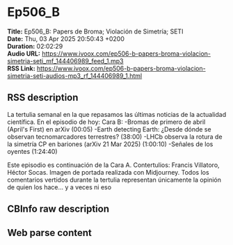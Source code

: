 # Ep506_B  
**Title:** Ep506_B: Papers de Broma; Violación de Simetría; SETI  
**Date:** Thu, 03 Apr 2025 20:50:43 +0200  
**Duration:** 02:02:29  
**Audio URL:** https://www.ivoox.com/ep506-b-papers-broma-violacion-simetria-seti_mf_144406989_feed_1.mp3  
**RSS Link:** https://www.ivoox.com/ep506-b-papers-broma-violacion-simetria-seti-audios-mp3_rf_144406989_1.html  

## RSS description
La tertulia semanal en la que repasamos las últimas noticias de la actualidad científica. En el episodio de hoy:
Cara B:
-Bromas de primero de abril (April's First) en arXiv (00:05)
-Earth detecting Earth: ¿Desde dónde se observan tecnomarcadores terrestres? (38:00)
-LHCb observa la rotura de la simetría CP en bariones (arXiv 21 Mar 2025) (1:00:10)
-Señales de los oyentes (1:24:40)

Este episodio es continuación de la Cara A.
Contertulios: Francis Villatoro, Héctor Socas. Imagen de portada realizada con Midjourney. Todos los comentarios vertidos durante la tertulia representan únicamente la opinión de quien los hace... y a veces ni eso

## CBInfo raw description


## Web parse content

